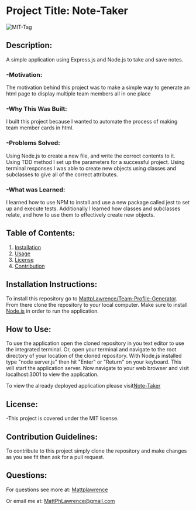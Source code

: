 # Project Title: Note-Taker

![MIT-Tag](https://shields.io/badge/license-MIT-green)

## Description:

A simple application using Express.js and Node.js to take and save notes.

### -Motivation:

The motivation behind this project was to make a simple way to generate an html page to display multiple team members all in one place

### -Why This Was Built:

I built this project because I wanted to automate the process of making team member cards in html.

### -Problems Solved:

Using Node.js to create a new file, and write the correct contents to it. Using TDD method I set up the parameters for a successful project. Using terminal responses I was able to create new objects using classes and subclasses to give all of the correct attributes.

### -What was Learned:

I learned how to use NPM to install and use a new package called jest to set up and execute tests. Additionally I learned how classes and subclasses relate, and how to use them to effectively create new objects.

## Table of Contents:

1. [Installation](#install)
2. [Usage](#usage)
3. [License](#license)
4. [Contribution](#contribution)

## Installation Instructions: <a name="install"></a>

To install this repository go to [MattpLawrence/Team-Profile-Generator](https://github.com/MattpLawrence/Team-Profile-Generator). From there clone the repository to your local computer. Make sure to install [Node.js](https://nodejs.org/en/download/) in order to run the application.

## How to Use: <a name="usage"></a>

To use the application open the cloned repository in you text editor to use the integrated terminal. Or, open your terminal and navigate to the root directory of your location of the cloned repository. With Node.js installed type "node server.js" then hit "Enter" or "Return" on your keyboard. This will start the application server. Now navigate to your web browser and visit localhost:3001 to view the application.

To view the already deployed application please visit[Note-Taker](https://mpl-note-taker.herokuapp.com/notes)

## License: <a name="license"></a>

-This project is covered under the MIT license.

## Contribution Guidelines: <a name="contribution"></a>

To contribute to this project simply clone the repository and make changes as you see fit then ask for a pull request.

## Questions: <a name="username"></a>

For questions see more at:
[Mattplawrence](https://github.com/MattpLawrence)

Or email me at: MattPhLawrence@gmail.com
